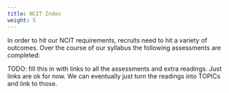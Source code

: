 ```yaml
---
title: NCIT Index
weight: 5
---
```


In order to hit our NCIT requirements, recruits need to hit a variety of outcomes. Over the course of our syllabus the following assessments are completed:

TODO: fill this in with links to all the assessments and extra readings. Just links are ok for now. We can eventually just turn the readings into TOPICs and link to those.
